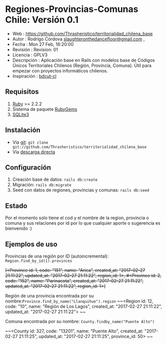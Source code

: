 # Regiones-Provincias-Comunas Chile: Versión 0.1

- Web         : https://github.com/Thrasheristico/territorialidad_chilena_base
- Autor        : Rodrigo Córdova <slaughteronthedancefloor@gmail.com> ,
- Fecha        : Mon 27 Feb, 18:20:00
- Revisión    : Revision: 01
- Licencia    : GPLV3
- Descripción : Aplicación base en Rails con modelos base de Códigos Únicos Territoriales Chilenos (Región, Provincia, Comuna). Útil para empezar con proyectos informáticos chilenos.
- Inspiración : [bdcut-cl](https://github.com/knxroot/bdcut-cl)

## Requisitos

1. [Ruby](https://www.ruby-lang.org/en/downloads/) >= 2.2.2
2. Sistema de paquete [RubyGems](https://rubygems.org/)
3. [SQLite3](https://www.sqlite.org/)

## Instalación

- Vía [git](http://git-scm.com/docs/git-clone): `git clone git://github.com/Thrasheristico/territorialidad_chilena_base`
- Vía [descarga directa](https://github.com/Thrasheristico/territorialidad_chilena_base/archive/master.zip)

## Configuración

1. Creación base de datos: `rails db:create`
2. Migración: `rails db:migrate`
3. Seed con datos de regiones, provincias y comunas: `rails db:seed`

## Estado

Por el momento solo tiene el cod y el nombre de la region, provincia o comuna y sus relaciones por id por lo que cualquier aporte o sugerencia es bienvenido :)

## Ejemplos de uso

Provincias de una región por ID (autoincremental): `Region.find_by_id(1).provinces`

~~[<Province id: 1, code: "151", name: "Arica", created_at: "2017-02-27 21:11:22", updated_at: "2017-02-27 21:11:22", region_id: 1>, #<Province id: 2, code: "152", name: "Parinacota", created_at: "2017-02-27 21:11:22", updated_at: "2017-02-27 21:11:22", region_id: 1>]~~

Región de una provincia encontrada por su nombre:`Province.find_by_name("Llanquihue").region`
~~<Region id: 12, code: "10", name: "Región de Los Lagos", created_at: "2017-02-27 21:11:22", updated_at: "2017-02-27 21:11:22"> ~~

Comuna encontrada por su nombre: `County.findby_name("Puente Alto")`

~~<County id: 327, code: "13201", name: "Puente Alto", created_at: "2017-02-27 21:11:25", updated_at: "2017-02-27 21:11:25", province_id: 50> ~~

